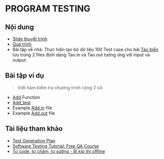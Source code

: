 # PROGRAM TESTING

## Nội dung
  - [Slide thuyết trình]()
  - [Quá trình](https://github.com/HUNDRED3421/CS112.L21.KHCL/blob/main/B%C3%A1o%20c%C3%A1o%20ch%E1%BB%A7%20%C4%91%E1%BB%81/Process.txt)
  - Bài tập về nhà: Thực hiện tạo bộ dữ liệu 100 Test case cho bài [Tảo biển](https://github.com/HUNDRED3421/CS112.L21.KHCL/blob/main/B%C3%A1o%20c%C3%A1o%20ch%E1%BB%A7%20%C4%91%E1%BB%81/Tao_Bien.png) lưu trong 2 files định dạng Tao.in và Tao.out tương ứng với input và output.

## Bài tập ví dụ
> Viết hàm kiểm tra chương trình cộng 2 số:
  - [Add](https://github.com/HUNDRED3421/CS112.L21.KHCL/blob/main/B%C3%A1o%20c%C3%A1o%20ch%E1%BB%A7%20%C4%91%E1%BB%81/Add.py) Function
  - [Add_test](https://github.com/HUNDRED3421/CS112.L21.KHCL/blob/main/B%C3%A1o%20c%C3%A1o%20ch%E1%BB%A7%20%C4%91%E1%BB%81/Add_test.py)
  - Example [Add.in](https://github.com/HUNDRED3421/CS112.L21.KHCL/blob/main/B%C3%A1o%20c%C3%A1o%20ch%E1%BB%A7%20%C4%91%E1%BB%81/Add.in) file
  - Example [Add.out](https://github.com/HUNDRED3421/CS112.L21.KHCL/blob/main/B%C3%A1o%20c%C3%A1o%20ch%E1%BB%A7%20%C4%91%E1%BB%81/Add.out) file
  
## Tài liệu tham khảo
  - [Test Generation Plan](https://www.codechef.com/wiki/test-generation-plan)
  - [Software Testing Tutorial: Free QA Course](https://www.guru99.com/software-testing.html?fbclid=IwAR1NCk71s6d34anY_8VMiw9WaC67aOdtGQCHwbhPmXvcklEqRyo_aqJseRw)
  - [Tự code, tự chấm, tự sướng - Bí kíp thi offline](https://vnoi.info/wiki/algo/skill/viet-trinh-cham.md?fbclid=IwAR3DrHDvihmdzDAX5upkvDNIEiPefPG8tRM9H4WTgM9etJpr1uYtekbsPNo)
